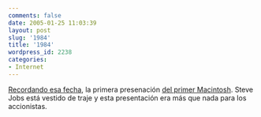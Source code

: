 ```yaml
---
comments: false
date: 2005-01-25 11:03:39
layout: post
slug: '1984'
title: '1984'
wordpress_id: 2238
categories:
- Internet
---
```


[Recordando esa fecha](http://www.microsiervos.com/archivo/ordenadores/el-macintosh-ya-es-mayor-de-edad.html), la primera presenación [del primer Macintosh](http://www.mac-software-updates.de/1984macintro.mov). Steve Jobs está vestido de traje y esta presentación era más que nada para los accionistas.




 

